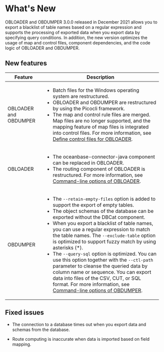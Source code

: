 # What's New

OBLOADER and OBDUMPER 3.0.0 released in December 2021 allows you to export a blacklist of table names based on a regular expression and supports the processing of exported data when you export data by specifying query conditions. In addition, the new version optimizes the usage of map and control files, component dependencies, and the code logic of OBLOADER and OBDUMPER. 

## New features



|Feature|Description|
|-----------------------|-----------------------------------------------------------------------------------------------------------------------------------------------------------------------------------------------------------------------------------------------------------------------------------------------------------------------------------------------------------------------------------------------------------------------------------------------------------------------------------------------------------------------------------------------------------------------------------------------------------------------------------------------------------------------------------------------------------------------------------------------------------------------------------------------------------------------------------------------------------------------------------------------------|
| OBLOADER and OBDUMPER | <ul><li> Batch files for the Windows operating system are restructured.   </li><li> OBLOADER and OBDUMPER are restructured by using the Picocli framework.   </li><li> The map and control rule files are merged. Map files are no longer supported, and the mapping feature of map files is integrated into control files.  For more information, see [Define control files for OBLOADER](2.OBLOADER/2.obloader-user-guide/5.obloader-data-processing/1.obloader-define-control-files.md). </li></ul>  |
| OBLOADER              | <ul><li> The oceanbase-connector-java component can be replaced in OBLOADER.   </li><li> The routing component of OBLOADER is restructured.  For more information, see [Command-line options of OBLOADER](2.OBLOADER/2.obloader-user-guide/3.obloader-command-line-options.md). </li></ul> |
| OBDUMPER              | <ul><li> The `--retain-empty-files` option is added to support the export of empty tables.   </li><li> The object schemas of the database can be exported without the DBCat component.   </li><li> When you export a blacklist of table names, you can use a regular expression to match the table names. The `--exclude-table` option is optimized to support fuzzy match by using asterisks (\*).   </li><li> The `--query-sql` option is optimized. You can use this option together with the `--ctl-path` parameter to cleanse the queried data by column name or sequence. You can export data into files of the CSV, CUT, or SQL format.  For more information, see [Command-line options of OBDUMPER](3.OBDUMPER/2.obdumper-user-guide/3.obdumper-command-line-options.md). </li></ul>   |



Fixed issues 
---------------------------------

* The connection to a database times out when you export data and schemas from the database.

  

* Route computing is inaccurate when data is imported based on field mapping.